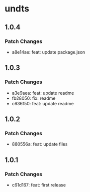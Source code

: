 # undts

## 1.0.4

### Patch Changes

- a8e14ae: feat: update package.json

## 1.0.3

### Patch Changes

- a3e9aea: feat: update readme
- fb28050: fix: readme
- c636f50: feat: update readme

## 1.0.2

### Patch Changes

- 880556a: feat: update files

## 1.0.1

### Patch Changes

- c61d167: feat: first release

